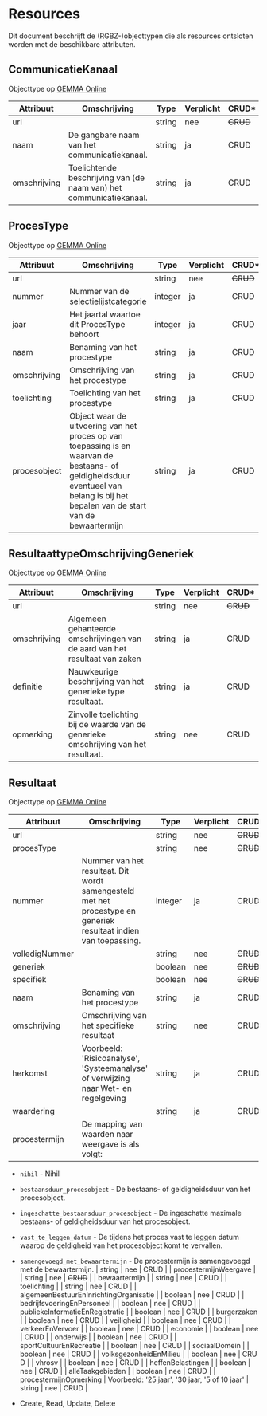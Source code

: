 # Resources

Dit document beschrijft de (RGBZ-)objecttypen die als resources ontsloten
worden met de beschikbare attributen.


## CommunicatieKanaal

Objecttype op [GEMMA Online](https://www.gemmaonline.nl/index.php/Rgbz_2.0/doc/objecttype/communicatiekanaal)

| Attribuut | Omschrijving | Type | Verplicht | CRUD* |
| --- | --- | --- | --- | --- |
| url |  | string | nee | ~~C~~​R​~~U~~​~~D~~ |
| naam | De gangbare naam van het communicatiekanaal. | string | ja | C​R​U​D |
| omschrijving | Toelichtende beschrijving van (de naam van) het communicatiekanaal. | string | ja | C​R​U​D |

## ProcesType

Objecttype op [GEMMA Online](https://www.gemmaonline.nl/index.php/Rgbz_2.0/doc/objecttype/procestype)

| Attribuut | Omschrijving | Type | Verplicht | CRUD* |
| --- | --- | --- | --- | --- |
| url |  | string | nee | ~~C~~​R​~~U~~​~~D~~ |
| nummer | Nummer van de selectielijstcategorie | integer | ja | C​R​U​D |
| jaar | Het jaartal waartoe dit ProcesType behoort | integer | ja | C​R​U​D |
| naam | Benaming van het procestype | string | ja | C​R​U​D |
| omschrijving | Omschrijving van het procestype | string | ja | C​R​U​D |
| toelichting | Toelichting van het procestype | string | ja | C​R​U​D |
| procesobject | Object waar de uitvoering van het proces op van toepassing is en waarvan de bestaans- of geldigheidsduur eventueel van belang is bij het bepalen van de start van de bewaartermijn | string | ja | C​R​U​D |

## ResultaattypeOmschrijvingGeneriek

Objecttype op [GEMMA Online](https://www.gemmaonline.nl/index.php/Rgbz_2.0/doc/objecttype/resultaattypeomschrijvinggeneriek)

| Attribuut | Omschrijving | Type | Verplicht | CRUD* |
| --- | --- | --- | --- | --- |
| url |  | string | nee | ~~C~~​R​~~U~~​~~D~~ |
| omschrijving | Algemeen gehanteerde omschrijvingen van de aard van het resultaat van zaken | string | ja | C​R​U​D |
| definitie | Nauwkeurige beschrijving van het generieke type resultaat. | string | ja | C​R​U​D |
| opmerking | Zinvolle toelichting bij de waarde van de generieke omschrijving van het resultaat. | string | nee | C​R​U​D |

## Resultaat

Objecttype op [GEMMA Online](https://www.gemmaonline.nl/index.php/Rgbz_2.0/doc/objecttype/resultaat)

| Attribuut | Omschrijving | Type | Verplicht | CRUD* |
| --- | --- | --- | --- | --- |
| url |  | string | nee | ~~C~~​R​~~U~~​~~D~~ |
| procesType |  | string | nee | ~~C~~​R​~~U~~​~~D~~ |
| nummer | Nummer van het resultaat. Dit wordt samengesteld met het procestype en generiek resultaat indien van toepassing. | integer | ja | C​R​U​D |
| volledigNummer |  | string | nee | ~~C~~​R​~~U~~​~~D~~ |
| generiek |  | boolean | nee | ~~C~~​R​~~U~~​~~D~~ |
| specifiek |  | boolean | nee | ~~C~~​R​~~U~~​~~D~~ |
| naam | Benaming van het procestype | string | ja | C​R​U​D |
| omschrijving | Omschrijving van het specifieke resultaat | string | nee | C​R​U​D |
| herkomst | Voorbeeld: &#39;Risicoanalyse&#39;, &#39;Systeemanalyse&#39; of verwijzing naar Wet- en regelgeving | string | ja | C​R​U​D |
| waardering |  | string | ja | C​R​U​D |
| procestermijn | De mapping van waarden naar weergave is als volgt:

* `nihil` - Nihil
* `bestaansduur_procesobject` - De bestaans- of geldigheidsduur van het procesobject.
* `ingeschatte_bestaansduur_procesobject` - De ingeschatte maximale bestaans- of geldigheidsduur van het procesobject.
* `vast_te_leggen_datum` - De tijdens het proces vast te leggen datum waarop de geldigheid van het procesobject komt te vervallen. 
* `samengevoegd_met_bewaartermijn` - De procestermijn is samengevoegd met de bewaartermijn. | string | nee | C​R​U​D |
| procestermijnWeergave |  | string | nee | ~~C~~​R​~~U~~​~~D~~ |
| bewaartermijn |  | string | nee | C​R​U​D |
| toelichting |  | string | nee | C​R​U​D |
| algemeenBestuurEnInrichtingOrganisatie |  | boolean | nee | C​R​U​D |
| bedrijfsvoeringEnPersoneel |  | boolean | nee | C​R​U​D |
| publiekeInformatieEnRegistratie |  | boolean | nee | C​R​U​D |
| burgerzaken |  | boolean | nee | C​R​U​D |
| veiligheid |  | boolean | nee | C​R​U​D |
| verkeerEnVervoer |  | boolean | nee | C​R​U​D |
| economie |  | boolean | nee | C​R​U​D |
| onderwijs |  | boolean | nee | C​R​U​D |
| sportCultuurEnRecreatie |  | boolean | nee | C​R​U​D |
| sociaalDomein |  | boolean | nee | C​R​U​D |
| volksgezonheidEnMilieu |  | boolean | nee | C​R​U​D |
| vhrosv |  | boolean | nee | C​R​U​D |
| heffenBelastingen |  | boolean | nee | C​R​U​D |
| alleTaakgebieden |  | boolean | nee | C​R​U​D |
| procestermijnOpmerking | Voorbeeld: &#39;25 jaar&#39;, &#39;30 jaar, &#39;5 of 10 jaar&#39; | string | nee | C​R​U​D |


* Create, Read, Update, Delete
